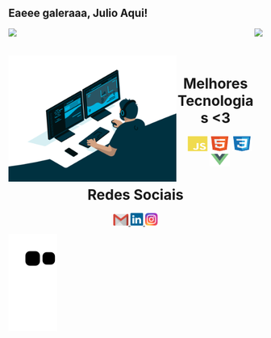 ## Eaeee galeraaa, Julio Aqui!

<div>
  
  <img  height="180em" src="https://github-readme-stats.vercel.app/api?username=JulioH-dot&show_icons=true&theme=vue-dark&include_all_commits=true&count_private=true"/>
  <img align="right" height="180em" src="https://github-readme-stats.vercel.app/api/top-langs/?username=JulioH-dot&layout=compact&langs_count=16&theme=vue-dark"/>
</div>
<br>

<div  align="center"> 
  <div style="display: inline_block"><br>
    <img align="left" height="250" alt="coding-time" src="code.gif">
    <h1 align="center">Melhores Tecnologias <3</h1>
    <img align="center" height="30" width="40" alt="js-icon"  src="https://raw.githubusercontent.com/devicons/devicon/master/icons/javascript/javascript-plain.svg">
    <img align="center" height="30" width="40" alt="html-icon" src="https://raw.githubusercontent.com/devicons/devicon/master/icons/html5/html5-original.svg">
    <img align="center" height="30" width="40" alt="css-icon" src="https://raw.githubusercontent.com/devicons/devicon/master/icons/css3/css3-original.svg">
    <img align="center" height="30" width="40" alt="css-icon" src="vue-js.svg">
   </div>
    
  
  <h1 align="center">Redes Sociais</h1>
    <a href = "mailto: juliohenrique1909@gmail.com">
      <img width="30" src="gmail.svg">
    </a>
    <a href = "https://www.linkedin.com/in/juliohenriquedossantos/">
      <img width="25" src="linkedin.svg">
    </a>
    <a href = "https://www.instagram.com/slv__henrique/">
      <img width="25" src="instagram.png">
    </a>
</div>
  
![Snake animation](https://github.com/JulioH-dot/JulioH-dot/blob/output/github-contribution-grid-snake.svg)
